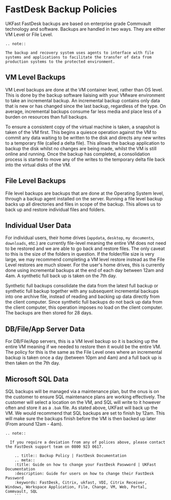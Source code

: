 # FastDesk Backup Policies

UKFast FastDesk backups are based on enterprise grade Commvault technology and software. Backups are handled in two ways. They are either VM Level or File Level.

```eval_rst
.. note::

The backup and recovery system uses agents to interface with file systems and applications to facilitate the transfer of data from production systems to the protected environment.

```

## VM Level Backups

VM Level backups are done at the VM container level, rather than OS level. This is done by the backup software liaising with your VMware environment to take an incremental backup. An incremental backup contains only data that is new or has changed since the last backup, regardless of the type. On average, incremental backups consume far less media and place less of a burden on resources than full backups.

To ensure a consistent copy of the virtual machine is taken, a snapshot is taken of the VM first. This begins a quiesce operation against the VM to commit any data waiting to be written to the disk and directs any new writes to a temporary file (called a delta file). This allows the backup application to backup the disk whilst no changes are being made, whilst the VM is still online and running. Once the backup has completed, a consolidation process is started to move any of the writes to the temporary delta file back into the virtual disks of the VM.

## File Level Backups

File level backups are backups that are done at the Operating System level, through a backup agent installed on the server. Running a file level backup backs up all directories and files in scope of the backup. This allows us to back up and restore individual files and folders.

## Individual User Data

For individual users, their home drives (`appdata`, `desktop`, `my documents`, `downloads`, etc.) are currently file-level meaning the entire VM does not need to be restored and we are able to go back and restore files. The only caveat to this is the size of the folders in question. If the folder/file size is very large, we may recommend completing a VM level restore instead as the File Level restores are much slower. For the user's home drives, this is currently done using incremental backups at the end of each day between 12am and 4am. A synthetic full back up is taken on the 7th day.

Synthetic full backups consolidate the data from the latest full backup or synthetic full backup together with any subsequent incremental backups into one archive file, instead of reading and backing up data directly from the client computer. Since synthetic full backups do not back up data from the client computer, this operation imposes no load on the client computer. The backups are then stored for 28 days.

## DB/File/App Server Data

For DB/File/App servers, this is a VM level backup so it is backing up the entire VM meaning if we needed to restore then it would be the entire VM. The policy for this is the same as the File Level ones where an incremental backup is taken once a day (between 10pm and 4am) and a full back up is then taken on the 7th day.

## Microsoft SQL Data

SQL backups will be managed via a maintenance plan, but the onus is on the customer to ensure SQL maintenance plans are working effectively. The customer will select a location on the VM, and SQL will write to it however often and store it as a `.bak` file. As stated above, UKFast will back up the VM. We would recommend that SQL backups are set to finish by 12am. This will make sure the backups finish before the VM is then backed up later (From around 12am - 4am).

```eval_rst
.. note::

  If you require a deviation from any of polices above, please contact the FastDesk support team on 0800 923 0617.

```
  ```eval_rst
      .. title:: Backup Policy | FastDesk Documentation
      .. meta::
      :title: Guide on how to change your FastDesk Paswword | UKFast Documentation
      :description: Guide for users on how to change their FastDesk Password
      :keywords: FastDesk, Citrix, ukfast, VDI, Citrix Receiver, Windows, Workspace Application, File, Change, VM, Web, Portal, Commvault, SQL
      ```

